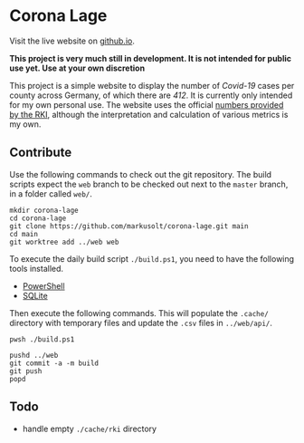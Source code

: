 # Corona Lage

Visit the live website on [github.io](https://markusolt.github.io/corona-lage).

**This project is very much still in development. It is not intended for public use yet. Use at your own discretion**

This project is a simple website to display the number of *Covid-19* cases per county across Germany, of which there are *412*. It is currently only intended for my own personal use. The website uses the official [numbers provided by the RKI](https://npgeo-corona-npgeo-de.hub.arcgis.com/datasets/dd4580c810204019a7b8eb3e0b329dd6_0), although the interpretation and calculation of various metrics is my own.

## Contribute

Use the following commands to check out the git repository. The build scripts expect the `web` branch to be checked out next to the `master` branch, in a folder called `web/`.

```
mkdir corona-lage
cd corona-lage
git clone https://github.com/markusolt/corona-lage.git main
cd main
git worktree add ../web web
```

To execute the daily build script `./build.ps1`, you need to have the following tools installed.

- [PowerShell](https://github.com/powershell/powershell)
- [SQLite](https://sqlite.org/cli.html)

Then execute the following commands. This will populate the `.cache/` directory with temporary files and update the `.csv` files in `../web/api/`.

```
pwsh ./build.ps1

pushd ../web
git commit -a -m build
git push
popd
```

## Todo

- handle empty `./cache/rki` directory
